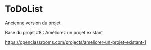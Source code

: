 ToDoList
========
Ancienne version du projet 

Base du projet #8 : Améliorez un projet existant

https://openclassrooms.com/projects/ameliorer-un-projet-existant-1
